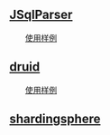 ## [JSqlParser](https://github.com/JSQLParser/JSqlParser)

&emsp;&emsp;[使用样例](https://github.com/yoloz/searchSSDB/tree/master/src/main/java/parser)

## [druid](https://github.com/alibaba/druid)

&emsp;&emsp;[使用样例](https://gitee.com/h2ds/DCAP/blob/develop/gateway/src/main/java/com/handler/SQLParser.java)

## [shardingsphere](https://github.com/apache/shardingsphere/tree/master/shardingsphere-sql-parser)
